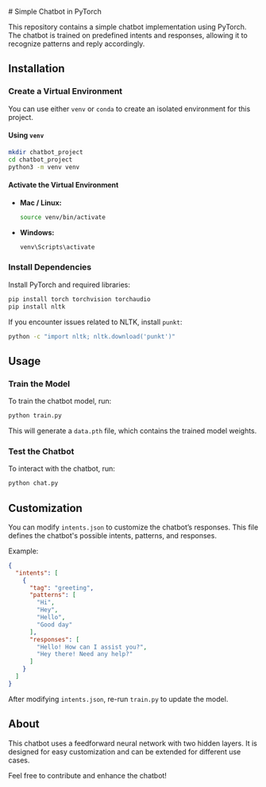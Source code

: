  # Simple Chatbot in PyTorch

This repository contains a simple chatbot implementation using PyTorch. The chatbot is trained on predefined intents and responses, allowing it to recognize patterns and reply accordingly.

## Installation

### Create a Virtual Environment
You can use either `venv` or `conda` to create an isolated environment for this project.

#### Using `venv`
```sh
mkdir chatbot_project
cd chatbot_project
python3 -m venv venv
```

#### Activate the Virtual Environment
- **Mac / Linux:**
  ```sh
  source venv/bin/activate
  ```
- **Windows:**
  ```sh
  venv\Scripts\activate
  ```

### Install Dependencies
Install PyTorch and required libraries:
```sh
pip install torch torchvision torchaudio
pip install nltk
```

If you encounter issues related to NLTK, install `punkt`:
```sh
python -c "import nltk; nltk.download('punkt')"
```

## Usage

### Train the Model
To train the chatbot model, run:
```sh
python train.py
```
This will generate a `data.pth` file, which contains the trained model weights.

### Test the Chatbot
To interact with the chatbot, run:
```sh
python chat.py
```

## Customization
You can modify `intents.json` to customize the chatbot’s responses. This file defines the chatbot's possible intents, patterns, and responses.

Example:
```json
{
  "intents": [
    {
      "tag": "greeting",
      "patterns": [
        "Hi",
        "Hey",
        "Hello",
        "Good day"
      ],
      "responses": [
        "Hello! How can I assist you?",
        "Hey there! Need any help?"
      ]
    }
  ]
}
```
After modifying `intents.json`, re-run `train.py` to update the model.

## About
This chatbot uses a feedforward neural network with two hidden layers. It is designed for easy customization and can be extended for different use cases.



Feel free to contribute and enhance the chatbot!


 
 
